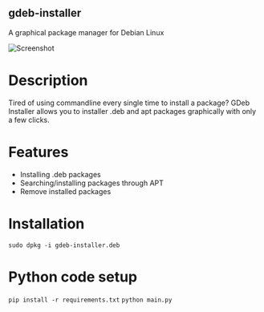 ## gdeb-installer
A graphical package manager for Debian Linux

![Screenshot](icon.xpm)

# Description
Tired of using commandline every single time to install a package? GDeb Installer allows you to installer .deb and apt packages graphically with only a few clicks.

# Features
 - Installing .deb packages
 - Searching/installing packages through APT
 - Remove installed packages

# Installation 
`sudo dpkg -i gdeb-installer.deb`

# Python code setup
`pip install -r requirements.txt`
`python main.py`

# 
